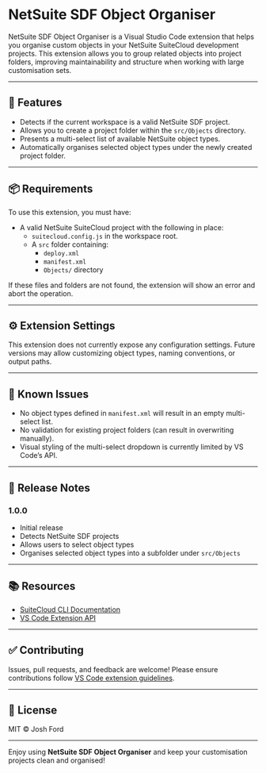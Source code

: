 # NetSuite SDF Object Organiser

NetSuite SDF Object Organiser is a Visual Studio Code extension that helps you organise custom objects in your NetSuite SuiteCloud development projects. This extension allows you to group related objects into project folders, improving maintainability and structure when working with large customisation sets.

---

## 🚀 Features

- Detects if the current workspace is a valid NetSuite SDF project.
- Allows you to create a project folder within the `src/Objects` directory.
- Presents a multi-select list of available NetSuite object types.
- Automatically organises selected object types under the newly created project folder.

---

## 📦 Requirements

To use this extension, you must have:

- A valid NetSuite SuiteCloud project with the following in place:
  - `suitecloud.config.js` in the workspace root.
  - A `src` folder containing:
    - `deploy.xml`
    - `manifest.xml`
    - `Objects/` directory

If these files and folders are not found, the extension will show an error and abort the operation.

---

## ⚙️ Extension Settings

This extension does not currently expose any configuration settings. Future versions may allow customizing object types, naming conventions, or output paths.

---

## 🐞 Known Issues

- No object types defined in `manifest.xml` will result in an empty multi-select list.
- No validation for existing project folders (can result in overwriting manually).
- Visual styling of the multi-select dropdown is currently limited by VS Code’s API.

---

## 📝 Release Notes

### 1.0.0

- Initial release
- Detects NetSuite SDF projects
- Allows users to select object types
- Organises selected object types into a subfolder under `src/Objects`

---

## 📚 Resources

- [SuiteCloud CLI Documentation](https://docs.oracle.com/en/cloud/saas/netsuite/ns-online-help/section_156851404491.html)
- [VS Code Extension API](https://code.visualstudio.com/api)

---

## ✅ Contributing

Issues, pull requests, and feedback are welcome! Please ensure contributions follow [VS Code extension guidelines](https://code.visualstudio.com/api/references/extension-guidelines).

---

## 📄 License

MIT © Josh Ford

---

Enjoy using **NetSuite SDF Object Organiser** and keep your customisation projects clean and organised!
